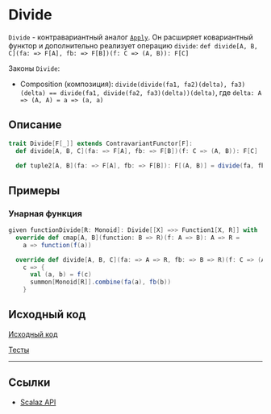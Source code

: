 # Divide

`Divide` - контравариантный аналог [`Apply`](apply). Он расширяет ковариантный функтор и дополнительно реализует
операцию `divide`: `def divide[A, B, C](fa: => F[A], fb: => F[B])(f: C => (A, B)): F[C]`

Законы `Divide`:
- Composition (композиция): `divide(divide(fa1, fa2)(delta), fa3)(delta) == divide(fa1, divide(fa2, fa3)(delta))(delta)`,
  где `delta: A => (A, A) = a => (a, a)`


## Описание

```scala
trait Divide[F[_]] extends ContravariantFunctor[F]:
  def divide[A, B, C](fa: => F[A], fb: => F[B])(f: C => (A, B)): F[C]

  def tuple2[A, B](fa: => F[A], fb: => F[B]): F[(A, B)] = divide(fa, fb)(identity)
```

## Примеры

### Унарная функция

```scala
given functionDivide[R: Monoid]: Divide[[X] =>> Function1[X, R]] with
  override def cmap[A, B](function: B => R)(f: A => B): A => R =
    a => function(f(a))

  override def divide[A, B, C](fa: => A => R, fb: => B => R)(f: C => (A, B)): C => R =
    c => {
      val (a, b) = f(c)
      summon[Monoid[R]].combine(fa(a), fb(b))
    }
```

## Исходный код

[Исходный код](https://gitflic.ru/project/artemkorsakov/scalabook/blob?file=examples%2Fsrc%2Fmain%2Fscala%2Ftypeclass%2Fmonad%2FDivide.scala&plain=1)

[Тесты](https://gitflic.ru/project/artemkorsakov/scalabook/blob?file=examples%2Fsrc%2Ftest%2Fscala%2Ftypeclass%2Fmonad%2FDivideSuite.scala)


---

## Ссылки

- [Scalaz API](https://javadoc.io/static/org.scalaz/scalaz-core_3/7.3.6/scalaz/Divide.html)
